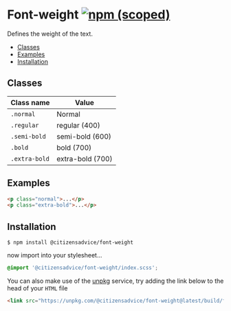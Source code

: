 # Font-weight [![npm (scoped)](https://img.shields.io/npm/v/@citizensadvice/font-weight.svg)](https://www.npmjs.com/package/@citizensadvice/font-weight)

Defines the weight of the text.

- [Classes](#classes)
- [Examples](#examples)
- [Installation](#installation)

## Classes

| Class name    | Value            |
| ------------- | ---------------- |
| `.normal`     | Normal           |
| `.regular`    | regular (400)    |
| `.semi-bold`  | semi-bold (600)  |
| `.bold`       | bold (700)       |
| `.extra-bold` | extra-bold (700) |

## Examples

```html
<p class="normal">...</p>
<p class="extra-bold">...</p>
```

## Installation

```shell
$ npm install @citizensadvice/font-weight
```

now import into your stylesheet...

```scss
@import '@citizensadvice/font-weight/index.scss';
```

You can also make use of the [unpkg](https://unpkg.com) service, try adding the link below to the head of your `HTML` file

```html
<link src="https://unpkg.com/@citizensadvice/font-weight@latest/build/font-weight.css" />
```
